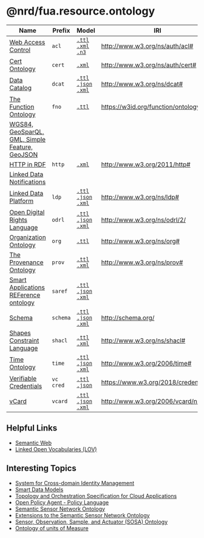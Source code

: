 # @nrd/fua.resource.ontology

| Name                                                                    | Prefix      | Model                                                                                                   | IRI                                  |
|-------------------------------------------------------------------------|-------------|---------------------------------------------------------------------------------------------------------|--------------------------------------|
| [Web Access Control](acl/README.md)                                     | `acl`       | [`.ttl`](acl/local/acl.ttl) [`.xml`](acl/local/acl.xml) [`.n3`](acl/local/acl.n3)                       | http://www.w3.org/ns/auth/acl#       |
| [Cert Ontology](cert/README.md)                                         | `cert`      | [`.xml`](cert/local/cert.xml)                                                                           | http://www.w3.org/ns/auth/cert#      |
| [Data Catalog](dcat/README.md)                                          | `dcat`      | [`.ttl`](dcat/local/dcat.ttl) [`.json`](dcat/local/dcat.json) [`.xml`](dcat/local/dcat.xml)             | http://www.w3.org/ns/dcat#           |
| [The Function Ontology](fno/README.md)                                  | `fno`       | [`.ttl`](fno/local/fno.ttl)                                                                             | https://w3id.org/function/ontology#  |
| [WGS84, GeoSparQL, GML, Simple Feature, GeoJSON](geo/README.md)         |             |                                                                                                         |                                      |
| [HTTP in RDF](http/README.md)                                           | `http`      | [`.xml`](http/local/http.xml)                                                                           | http://www.w3.org/2011/http#         |
| [Linked Data Notifications](ldn/README.md)                              |             |                                                                                                         |                                      |
| [Linked Data Platform](ldp/README.md)                                   | `ldp`       | [`.ttl`](ldp/local/ldp.ttl) [`.json`](ldp/local/ldp.json) [`.xml`](ldp/local/ldp.xml)                   | http://www.w3.org/ns/ldp#            |
| [Open Digital Rights Language](odrl/README.md)                          | `odrl`      | [`.ttl`](odrl/local/odrl.ttl) [`.json`](odrl/local/odrl.json) [`.xml`](odrl/local/odrl.xml)             | http://www.w3.org/ns/odrl/2/         |
| [Organization Ontology](org/README.md)                                  | `org`       | [`.ttl`](org/local/org.ttl)                                                                             | http://www.w3.org/ns/org#            |
| [The Provenance Ontology](prov/README.md)                               | `prov`      | [`.ttl`](prov/local/prov.ttl) [`.xml`](prov/local/prov.xml)                                             | http://www.w3.org/ns/prov#           |
| [Smart Applications REFerence ontology](saref/README.md)                | `saref`     | [`.ttl`](saref/local/saref.ttl) [`.json`](saref/local/saref.json) [`.xml`](saref/local/saref.xml)       |                                      |
| [Schema](schema/README.md)                                              | `schema`    | [`.ttl`](schema/local/schema.ttl) [`.json`](schema/local/schema.json) [`.xml`](schema/local/schema.xml) | http://schema.org/                   |
| [Shapes Constraint Language](shacl/README.md)                           | `shacl`     | [`.ttl`](shacl/local/shacl.ttl) [`.xml`](shacl/local/shacl.xml)                                         | http://www.w3.org/ns/shacl#          |
| [Time Ontology](time/README.md)                                         | `time`      | [`.ttl`](time/local/time.ttl) [`.json`](time/local/time.json) [`.xml`](time/local/time.xml)             | http://www.w3.org/2006/time#         |
| [Verifiable Credentials](vc/README.md)                                  | `vc` `cred` | [`.ttl`](vc/local/cred_fixed.ttl) [`.json`](vc/local/cred.json)                                         | https://www.w3.org/2018/credentials# |
| [vCard](vcard/README.md)                                                | `vcard`     | [`.ttl`](vcard/local/vcard.ttl) [`.json`](vcard/local/vcard.json) [`.xml`](vcard/local/vcard.xml)       | http://www.w3.org/2006/vcard/ns#     |

## Helpful Links

- [Semantic Web](https://www.w3.org/standards/semanticweb/)
- [Linked Open Vocabularies (LOV)](https://lov.linkeddata.es/dataset/lov)

## Interesting Topics

- [System for Cross-domain Identity Management](http://www.simplecloud.info/#Specification)
- [Smart Data Models](https://github.com/smart-data-models)
- [Topology and Orchestration Specification for Cloud Applications](http://docs.oasis-open.org/tosca/TOSCA/v1.0/os/TOSCA-v1.0-os.html)
- [Open Policy Agent - Policy Language](https://www.openpolicyagent.org/docs/latest/policy-language/)
- [Semantic Sensor Network Ontology](https://www.w3.org/TR/vocab-ssn/)
- [Extensions to the Semantic Sensor Network Ontology](https://www.w3.org/TR/vocab-ssn-ext/)
- [Sensor, Observation, Sample, and Actuator (SOSA) Ontology](https://www.w3.org/2015/spatial/wiki/SOSA_Ontology)
- [Ontology of units of Measure](https://github.com/HajoRijgersberg/OM)
